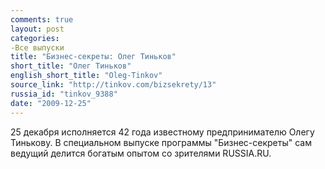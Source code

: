 ```yaml
---
comments: true
layout: post
categories:
-Все выпуски
title: "Бизнес-секреты: Олег Тиньков"
short_title: "Олег Тиньков"
english_short_title: "Oleg-Tinkov"
source_link: "http://tinkov.com/bizsekrety/13"
russia_id: "tinkov_9388"
date: "2009-12-25"
---
```

25 декабря исполняется 42 года известному предпринимателю Олегу Тинькову. В специальном выпуске программы "Бизнес-секреты" сам ведущий делится богатым опытом со зрителями RUSSIA.RU.
